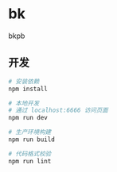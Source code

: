 # bk
bkpb

## 开发

``` bash
# 安装依赖
npm install

# 本地开发
# 通过 localhost:6666 访问页面
npm run dev

# 生产环境构建
npm run build

# 代码格式校验
npm run lint
```